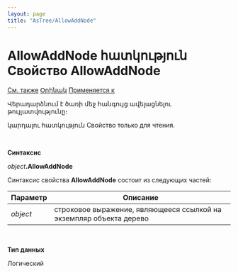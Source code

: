 ```yaml
---
layout: page
title: "AsTree/AllowAddNode"
---
```



# AllowAddNode հատկություն Свойство AllowAddNode

[См. также](../Astree.html) [Օրինակ](../../Examples/E_AsTree.html) [Применяется к](../Astree.html)

Վերադարձնում է ծառի մեջ հանգույց ավելացնելու թույլատվությունը։

կարդալու հատկություն Свойство только для чтения.</p>

<p>&nbsp;</p>

<p><b>Синтаксис</b></p>

<p><em>object</em><strong>.AllowAddNode</strong></p>

<p>Синтаксис свойства <strong>AllowAddNode</strong>
состоит из следующих частей:</p>


| Параметр | Описание |
|--|--|
| <em>object</em> | строковое выражение, являющееся ссылкой на экземпляр объекта дерево |


<p>&nbsp;</p>

<p><b>Тип данных</b></p>

<p>Логический</p>
